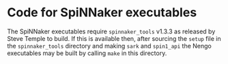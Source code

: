 Code for SpiNNaker executables
==============================

The SpiNNaker executables require `spinnaker_tools` v1.3.3 as released by Steve
Temple to build.  If this is available then, after sourcing the `setup` file in
the `spinnaker_tools` directory and making `sark` and `spin1_api` the Nengo
executables may be built by calling `make` in this directory.
